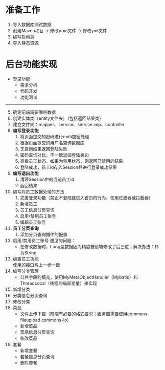 # 准备工作

1. 导入数据库测试数据
2. 创建Maven项目 -> 修改pom文件 -> 修改yml文件
3. 编写启动类
4. 导入静态资源

# 后台功能实现

- 登录功能
    - 需求分析
    - 代码开发
    - 功能测试

---

5. 确定前端需要哪些数据
6. 创建实体类（entity文件夹）（包括返回结果类）
7. 建立文件夹：mapper、service、service.imp、controller
8. **编写登录功能**
    1. 将页面提交的密码进行md5加密处理
    2. 根据页面提交的用户名查询数据库
    3. 无查询结果返回登陆失败
    4. 密码查询对比，不一致返回登陆身边
    5. 查看员工状态，如果为禁用状态，则返回已禁用的结果
    6. 登陆成功，员工id存入Session并进行登录成功结果
9. **编写退出功能**
    1. 清理Session中的当前员工id
    2. 返回结果
10. 编写对员工数据处理的方法
    1. 完善登录功能（禁止不登陆就进入首页的行为，使用过滤器或拦截器）
    2. 新增员工
    3. 员工信息分页查询
    4. 启用/禁用员工账号
    5. 编辑员工账号
11. **员工分页查询**
    1. 添加分页查询插件的配置
12. 启用/禁用员工账号 遇见的问题：
    - 在修改数据时，Long型数据因为精度被前端修改了后三位；解决办法：转为String
13. 编辑员工功能    
    使用的接口与上一步一致
14. 编写分类管理
    - 公共字段的填充，使用MyMetaObjectHandler（Mybatis）和ThreadLocal（线程的局部变量）来实现
15. 新增分类
16. 分类信息分页查询
17. 修改分类
15. 菜品
    - 文件上传下载（前端有必要的格式要求；服务器需要使用commons-fileupload commons-io）
    - 新增菜品
    - 菜品信息分页查询
    - 修改菜品
16. 套餐
    - 新增套餐
    - 套餐信息分页查询
    - 删除套餐